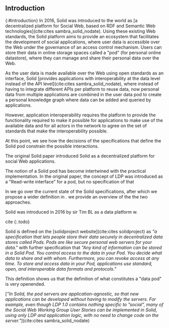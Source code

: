 ## Introduction
{:#introduction}
In 2016, Solid was introduced to the world as [a decentralized platform for Social Web, based on RDF and Semantic Web technologies](cite:cites sambra_solid_nodate).
Using these existing Web standards, the Solid platform aims to provide an ecosystem that facilitates the development of social applications, where user data is accessible over the Web under the governance of an access control mechanism. 
Users can store their data in online storage spaces called a "pod" (for personal online datastore), where they can manage and share their personal data over the Web.

As the user data is made available over the Web using open standards as an interface, Solid [provides applications with interoperability at the data level instead of the API level](cite:cites sambra_solid_nodate), where instead of having to integrate different APIs per platform to reuse data, now personal data from multiple applications are combined in the user data pod to create a personal knowledge graph where data can be added and queried by applications.

However, application interoperability requires the platform to provide the functionality required to make it possible for applications to make use of the available data and for all actors in the network to agree on the set of standards that make the interoperability possible.

At this point, we see how the decisions of the specifications that define the Solid pod constrain the possible interactions.


The original Solid paper introduced Solid as a decentralized platform for social Web applications.


The notion of a Solid pod has become intertwined with the practical implementation. In the original paper, the concept of LDP was introduced as a "Read-write interface" for a pod, but no specification of that 
















In [](#ldp) we go over the current state of the Solid specifications, after which we propose a wider definition in [](#kg).
[](#comparison) we provide an overview of the the two approaches.




Solid was introduced in 2016 by sir Tim BL as a data platform w. 

cite
{:.todo}

Solid is defined on the [solidproject website](cite:cites solidproject) as 
_"a specification that lets people store their data securely in decentralized data stores called Pods. Pods are like secure personal web servers for your data."_
with further specification that 
_"Any kind of information can be stored in a Solid Pod. You control access to the data in your Pod. You decide what data to share and with whom. Furthermore, you can revoke access at any time. To store and access data in your Pod, applications use standard, open, and interoperable data formats and protocols."_

This definition shows us that the definition of what constitutes a "data pod" is very openended. 






[_"In Solid, the pod servers are application-agnostic, so that new applications can be developed without having to modify the servers. For example, even though LDP 1.0 contains nothing specific to ”social”, many of the Social Web Working Group User Stories can be implemented in Solid, using only LDP and application logic, with no need to change code on the server."_](cite:cites sambra_solid_nodate)

